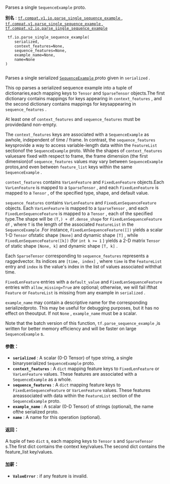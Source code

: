 Parses a single  `SequenceExample`  proto.

**别名** : [ `tf.compat.v1.io.parse_single_sequence_example` ](/api_docs/python/tf/io/parse_single_sequence_example), [ `tf.compat.v1.parse_single_sequence_example` ](/api_docs/python/tf/io/parse_single_sequence_example), [ `tf.compat.v2.io.parse_single_sequence_example` ](/api_docs/python/tf/io/parse_single_sequence_example)

```
 tf.io.parse_single_sequence_example(
    serialized,
    context_features=None,
    sequence_features=None,
    example_name=None,
    name=None
)
 
```

Parses a single serialized [ `SequenceExample` ](https://tensorflow.google.cn/code/tensorflow/core/example/example.proto)proto given in  `serialized` .

This op parses a serialized sequence example into a tuple of dictionaries,each mapping keys to  `Tensor`  and  `SparseTensor`  objects.The first dictionary contains mappings for keys appearing in `context_features` , and the second dictionary contains mappings for keysappearing in  `sequence_features` .

At least one of  `context_features`  and  `sequence_features`  must be providedand non-empty.

The  `context_features`  keys are associated with a  `SequenceExample`  as awhole, independent of time / frame.  In contrast, the  `sequence_features`  keysprovide a way to access variable-length data within the  `FeatureList`  sectionof the  `SequenceExample`  proto.  While the shapes of  `context_features`  valuesare fixed with respect to frame, the frame dimension (the first dimension)of  `sequence_features`  values may vary between  `SequenceExample`  protos,and even between  `feature_list`  keys within the same  `SequenceExample` .

 `context_features`  contains  `VarLenFeature`  and  `FixedLenFeature`  objects.Each  `VarLenFeature`  is mapped to a  `SparseTensor` , and each  `FixedLenFeature` is mapped to a  `Tensor` , of the specified type, shape, and default value.

 `sequence_features`  contains  `VarLenFeature`  and  `FixedLenSequenceFeature` objects. Each  `VarLenFeature`  is mapped to a  `SparseTensor` , and each `FixedLenSequenceFeature`  is mapped to a  `Tensor` , each of the specified type.The shape will be  `(T,) + df.dense_shape`  for  `FixedLenSequenceFeature`   `df` , where `T`  is the length of the associated  `FeatureList`  in the  `SequenceExample` .For instance,  `FixedLenSequenceFeature([])`  yields a scalar 1-D  `Tensor`  ofstatic shape  `[None]`  and dynamic shape  `[T]` , while `FixedLenSequenceFeature([k])`  (for  `int k >= 1` ) yields a 2-D matrix  `Tensor` of static shape  `[None, k]`  and dynamic shape  `[T, k]` .

Each  `SparseTensor`  corresponding to  `sequence_features`  represents a raggedvector.  Its indices are  `[time, index]` , where  `time`  is the  `FeatureList` entry and  `index`  is the value's index in the list of values associated withthat time.

 `FixedLenFeature`  entries with a  `default_value`  and  `FixedLenSequenceFeature` entries with  `allow_missing=True`  are optional; otherwise, we will fail ifthat  `Feature`  or  `FeatureList`  is missing from any example in  `serialized` .

 `example_name`  may contain a descriptive name for the corresponding serializedproto. This may be useful for debugging purposes, but it has no effect on theoutput. If not  `None` ,  `example_name`  must be a scalar.

Note that the batch version of this function,  `tf.parse_sequence_example` ,is written for better memory efficiency and will be faster on large `SequenceExample` s.

#### 参数：
- **`serialized`** : A scalar (0-D Tensor) of type string, a single binaryserialized  `SequenceExample`  proto.
- **`context_features`** : A  `dict`  mapping feature keys to  `FixedLenFeature`  or `VarLenFeature`  values. These features are associated with a `SequenceExample`  as a whole.
- **`sequence_features`** : A  `dict`  mapping feature keys to `FixedLenSequenceFeature`  or  `VarLenFeature`  values. These features areassociated with data within the  `FeatureList`  section of the `SequenceExample`  proto.
- **`example_name`** : A scalar (0-D Tensor) of strings (optional), the name ofthe serialized proto.
- **`name`** : A name for this operation (optional).


#### 返回：
A tuple of two  `dict` s, each mapping keys to  `Tensor` s and  `SparseTensor` s.The first dict contains the context key/values.The second dict contains the feature_list key/values.

#### 加薪：
- **`ValueError`** : if any feature is invalid.
